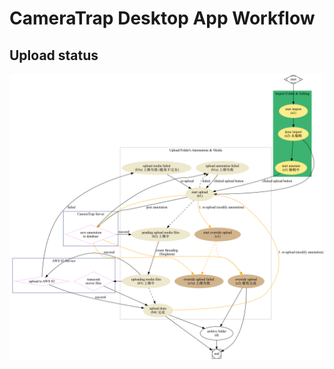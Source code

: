 # CameraTrap Desktop App Workflow

## Upload status

![upload-status](./docs/upload-status-flow_220719.png)
